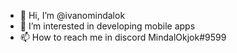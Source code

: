 - 👋 Hi, I’m @ivanomindalok
- 👀 I’m interested in developing mobile apps
- 📫 How to reach me in discord MindalOkjok#9599

<!---
ivanomindalok/ivanomindalok is a ✨ special ✨ repository because its `README.md` (this file) appears on your GitHub profile.
You can click the Preview link to take a look at your changes.
--->

